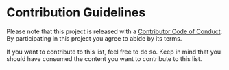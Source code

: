 # Contribution Guidelines

Please note that this project is released with a [Contributor Code of Conduct](code-of-conduct.md). By participating in this project you agree to abide by its terms.

If you want to contribute to this list, feel free to do so. Keep in mind that you should have consumed the content you want to contribute to this list.

